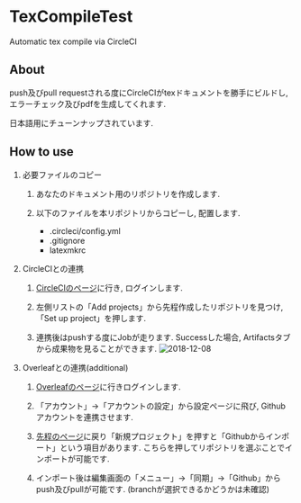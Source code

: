 # TexCompileTest

Automatic tex compile via CircleCI

## About

push及びpull requestされる度にCircleCIがtexドキュメントを勝手にビルドし, エラーチェック及びpdfを生成してくれます.

日本語用にチューンナップされています.

## How to use

1. 必要ファイルのコピー

    1. あなたのドキュメント用のリポジトリを作成します.

    1. 以下のファイルを本リポジトリからコピーし, 配置します.
        - .circleci/config.yml
        - .gitignore
        - latexmkrc

1. CircleCIとの連携

    1. [CircleCIのページ](https://circleci.com/)に行き, ログインします.
    
    1. 左側リストの「Add projects」から先程作成したリポジトリを見つけ, 「Set up project」を押します.
    
    1. 連携後はpushする度にJobが走ります. Successした場合, Artifactsタブから成果物を見ることができます.
    ![2018-12-08](https://user-images.githubusercontent.com/20468497/49687225-90788c00-fb43-11e8-9479-dbcff8b6e4e0.png)

1. Overleafとの連携(additional)

    1. [Overleafのページ](https://ja.overleaf.com/project)に行きログインします.
    
    1. 「アカウント」→「アカウントの設定」から設定ページに飛び, Githubアカウントを連携させます.
    
    1. [先程のページ](https://ja.overleaf.com/project)に戻り「新規プロジェクト」を押すと「Githubからインポート」という項目があります.
    こちらを押してリポジトリを選ぶことでインポートが可能です.
    
    1. インポート後は編集画面の「メニュー」→「同期」→「Github」からpush及びpullが可能です. (branchが選択できるかどうかは未確認)
    
